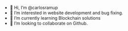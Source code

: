 - 👋 Hi, I’m @carlosramup
- 👀 I’m interested in website development and bug fixing.
- 🌱 I’m currently learning Blockchain solutions
- 💞️ I’m looking to collaborate on Github.
